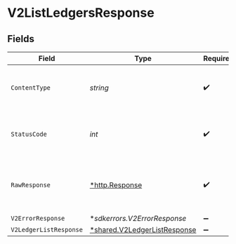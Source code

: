 # V2ListLedgersResponse


## Fields

| Field                                                                              | Type                                                                               | Required                                                                           | Description                                                                        |
| ---------------------------------------------------------------------------------- | ---------------------------------------------------------------------------------- | ---------------------------------------------------------------------------------- | ---------------------------------------------------------------------------------- |
| `ContentType`                                                                      | *string*                                                                           | :heavy_check_mark:                                                                 | HTTP response content type for this operation                                      |
| `StatusCode`                                                                       | *int*                                                                              | :heavy_check_mark:                                                                 | HTTP response status code for this operation                                       |
| `RawResponse`                                                                      | [*http.Response](https://pkg.go.dev/net/http#Response)                             | :heavy_check_mark:                                                                 | Raw HTTP response; suitable for custom response parsing                            |
| `V2ErrorResponse`                                                                  | **sdkerrors.V2ErrorResponse*                                                       | :heavy_minus_sign:                                                                 | Error                                                                              |
| `V2LedgerListResponse`                                                             | [*shared.V2LedgerListResponse](../../../pkg/models/shared/v2ledgerlistresponse.md) | :heavy_minus_sign:                                                                 | OK                                                                                 |